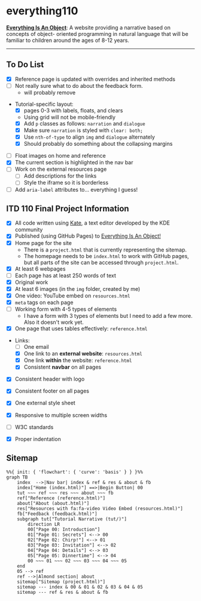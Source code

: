 # everything110

[**Everything Is An Object**](https://almondjoycam.github.io/everything110/index.html): A website providing a narrative based on concepts of object-
oriented programming in natural language that will be familiar to children around the ages of 8-12 years.

---

## To Do List

- [x] Reference page is updated with overrides and inherited methods
- [ ] Not really sure what to do about the feedback form.
    - will probably remove
- Tutorial-specific layout:
    - [x] pages 0-3 with labels, floats, and clears
    - Using grid will not be mobile-friendly
    - [x] Add `p` classes as follows: `narration` and `dialogue`
    - [x] Make sure `narration` is styled with `clear: both;`
    - [x] Use `nth-of-type` to align `img` and `dialogue` alternately
    - [x] Should probably do something about the collapsing margins
- [ ] Float images on home and reference
- [x] The current section is highlighted in the nav bar
- [ ] Work on the external resources page
    - [ ] Add descriptions for the links
    - [ ] Style the iframe so it is borderless
- [ ] Add `aria-label` attributes to... everything I guess!

## ITD 110 Final Project Information

- [x] All code written using [Kate](https://kate-editor.org/), a text editor developed by the KDE community
- [x] Published (using GitHub Pages) to [Everything Is An Object!](https://almondjoycam.github.io/everything110/index.html)
- [x] Home page for the site
    - There is a `project.html` that is currently representing the sitemap.
    - The homepage needs to be `index.html` to work with GitHub pages, but all parts of the site can be accessed through `project.html`.
- [x] At least 6 webpages
- [ ] Each page has at least 250 words of text
- [x] Original work
- [x] At least 6 images (in the `img` folder, created by me)
- [x] One video: YouTube embed on `resources.html`
- [x] `meta` tags on each page
- [ ] Working form with 4-5 types of elements
    - I have a form with 3 types of elements but I need to add a few more. Also it doesn't work yet.
- [x] One page that uses tables effectively: `reference.html`
- Links:
    - [ ] One email
    - [x] One link to an **external website**: `resources.html`
    - [x] One link **within** the website: `reference.html`
    - [x] Consistent **navbar** on all pages
- [x] Consistent header with logo
- [x] Consistent footer on all pages
- [x] One external style sheet
- [x] Responsive to multiple screen widths
- [ ] W3C standards
- [x] Proper indentation


## Sitemap

```mermaid
%%{ init: { 'flowchart': { 'curve': 'basis' } } }%%
graph TB
    index  -->|Nav bar| index & ref & res & about & fb
    index["Home (index.html)"] ==>|Begin Button| 00
    tut ~~~ ref ~~~ res ~~~ about ~~~ fb
    ref["Reference (reference.html)"]
    about["About (about.html)"]
    res["Resources with fa:fa-video Video Embed (resources.html)"]
    fb["Feedback (feedback.html)"]
    subgraph tut["Tutorial Narrative (tut/)"]
        direction LR
        00["Page 00: Introduction"]
        01["Page 01: Secrets"] <--> 00
        02["Page 02: Chirp!"] <--> 01
        03["Page 03: Invitation"] <--> 02
        04["Page 04: Details"] <--> 03
        05["Page 05: Dinnertime"] <--> 04
        00 ~~~ 01 ~~~ 02 ~~~ 03 ~~~ 04 ~~~ 05
    end
    05 --> ref
    ref -->|Almond section| about
    sitemap["Sitemap (project.html)"]
    sitemap --- index & 00 & 01 & 02 & 03 & 04 & 05
    sitemap --- ref & res & about & fb
```
